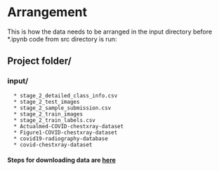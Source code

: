 # Arrangement
This is how the data needs to be arranged in the input directory before *.ipynb code from src directory is run:
## Project folder/
### input/
      * stage_2_detailed_class_info.csv  
      * stage_2_test_images 
      * stage_2_sample_submission.csv   
      * stage_2_train_images  
      * stage_2_train_labels.csv
      * Actualmed-COVID-chestxray-dataset
      * Figure1-COVID-chestxray-dataset
      * covid19-radiography-database
      * covid-chestxray-dataset 
#### Steps for downloading data are [here](DataProcessing.md)

  
